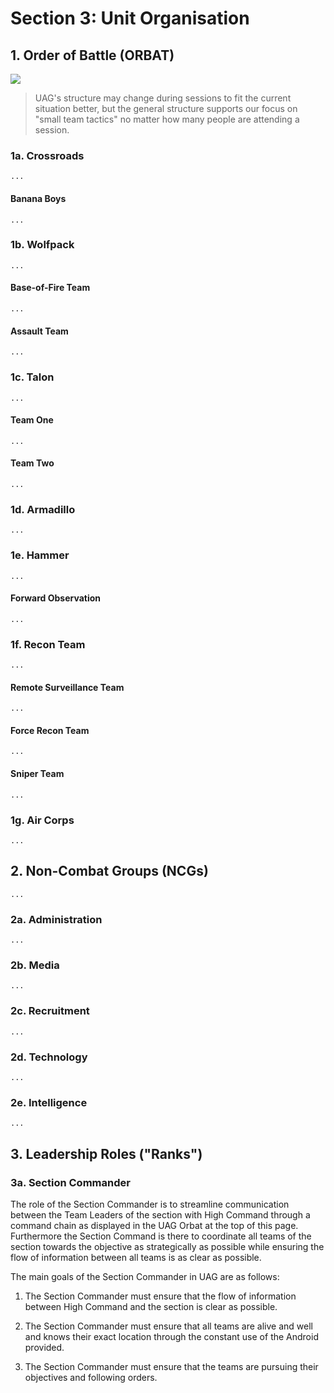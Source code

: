 # Section 3: Unit Organisation

## 1. Order of Battle (ORBAT)

[![](/orbat-comms.png)](/orbat-comms.png)

> UAG's structure may change during sessions to fit the current situation better, but the general structure supports our focus on "small team tactics" no matter how many people are attending a session.

### 1a. Crossroads

`...`

#### Banana Boys

`...`

### 1b. Wolfpack

`...`

#### Base-of-Fire Team

`...`

#### Assault Team

`...`

### 1c. Talon

`...`

#### Team One

`...`

#### Team Two

`...`

### 1d. Armadillo

`...`

### 1e. Hammer

`...`

#### Forward Observation

`...`

### 1f. Recon Team

`...`

#### Remote Surveillance Team

`...`

#### Force Recon Team

`...`

#### Sniper Team

`...`

### 1g. Air Corps

`...`

## 2. Non-Combat Groups (NCGs)

`...`

### 2a. Administration

`...`

### 2b. Media

`...`

### 2c. Recruitment

`...`

### 2d. Technology

`...`

### 2e. Intelligence

`...`

## 3. Leadership Roles ("Ranks")

### 3a. Section Commander

The role of the Section Commander is to streamline communication between the Team Leaders of the section with High Command through a command chain as displayed in the UAG Orbat at the top of this page. Furthermore the Section Command is there to coordinate all teams of the section towards the objective as strategically as possible while ensuring the flow of information between all teams is as clear as possible.

The main goals of the Section Commander in UAG are as follows:

1. The Section Commander must ensure that the flow of information between High Command and the section is clear as possible.

2. The Section Commander must ensure that all teams are alive and well and knows their exact location through the constant use of the Android provided.

3. The Section Commander must ensure that the teams are pursuing their objectives and following orders.
